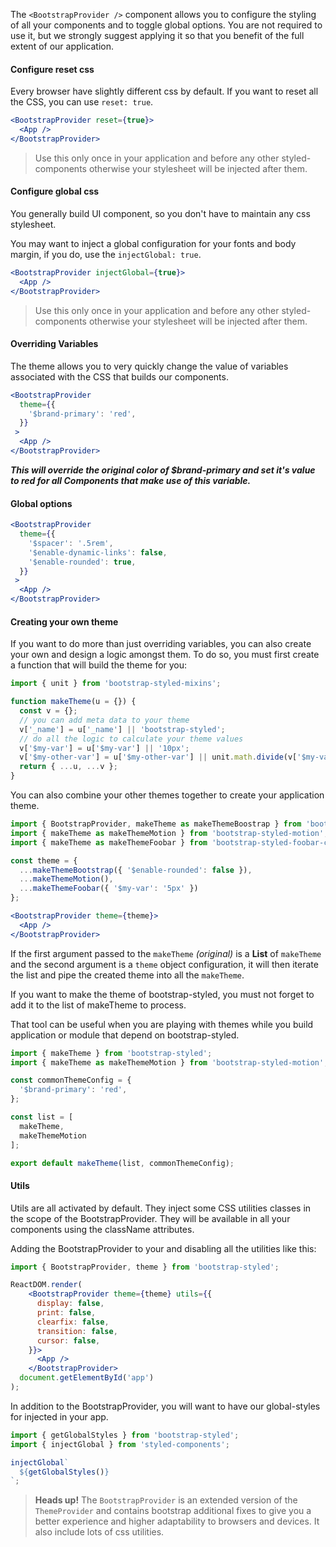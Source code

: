 The `<BootstrapProvider />` component allows you to configure the styling of all your components and to toggle global options. You are not required to use it, but we strongly suggest applying it so that you benefit of the full extent of our application.

#### **Configure reset css**

Every browser have slightly different css by default. If you want to reset all the CSS, you can use `reset: true`. 

```jsx static
<BootstrapProvider reset={true}>
  <App />
</BootstrapProvider>
```

> Use this only once in your application and before any other styled-components otherwise your stylesheet will be injected after them.  

#### **Configure global css**

You generally build UI component, so you don't have to maintain any css stylesheet. 

You may want to inject a global configuration for your fonts and body margin, if you do, use the `injectGlobal: true`.

```jsx static
<BootstrapProvider injectGlobal={true}>
  <App />
</BootstrapProvider>
```

> Use this only once in your application and before any other styled-components otherwise your stylesheet will be injected after them. 

#### **Overriding Variables**

The theme allows you to very quickly change the value of variables associated with the CSS that builds our components.

```jsx static
<BootstrapProvider
  theme={{
    '$brand-primary': 'red',
  }}
 >
  <App />
</BootstrapProvider>
```

___This will override the original color of $brand-primary and set it's value to red for all Components that make use of this variable.___

#### **Global options**

```jsx static
<BootstrapProvider
  theme={{
    '$spacer': '.5rem',
    '$enable-dynamic-links': false,
    '$enable-rounded': true,
  }}
 >
  <App />
</BootstrapProvider>
```

#### **Creating your own theme**

If you want to do more than just overriding variables, you can also create your own and design a logic amongst them. To do so, you must first create a function that will build the theme for you:

```jsx static
import { unit } from 'bootstrap-styled-mixins';

function makeTheme(u = {}) {
  const v = {};
  // you can add meta data to your theme
  v['_name'] = u['_name'] || 'bootstrap-styled';
  // do all the logic to calculate your theme values
  v['$my-var'] = u['$my-var'] || '10px';
  v['$my-other-var'] = u['$my-other-var'] || unit.math.divide(v['$my-var'], 2);
  return { ...u, ...v };
}
```

You can also combine your other themes together to create your application theme.

```jsx static
import { BootstrapProvider, makeTheme as makeThemeBoostrap } from 'bootstrap-styled';
import { makeTheme as makeThemeMotion } from 'bootstrap-styled-motion';
import { makeTheme as makeThemeFoobar } from 'bootstrap-styled-foobar-components';

const theme = {
  ...makeThemeBootstrap({ '$enable-rounded': false }),
  ...makeThemeMotion(),
  ...makeThemeFoobar({ '$my-var': '5px' })
};

<BootstrapProvider theme={theme}>
  <App />
</BootstrapProvider>
```

If the first argument passed to the `makeTheme` *(original)* is a **List** of `makeTheme`  
and the second argument is a `theme` object configuration, it will then iterate the list and pipe the created theme into all the `makeTheme`.

If you want to make the theme of bootstrap-styled, you must not forget to add it to the list of makeTheme to process.

That tool can be useful when you are playing with themes while you build application or module that depend on bootstrap-styled.


```jsx static
import { makeTheme } from 'bootstrap-styled';
import { makeTheme as makeThemeMotion } from 'bootstrap-styled-motion';

const commonThemeConfig = {
  '$brand-primary': 'red',
};

const list = [
  makeTheme,
  makeThemeMotion
];

export default makeTheme(list, commonThemeConfig);
```


#### **Utils**

Utils are all activated by default. They inject some CSS utilities classes in the scope of the BootstrapProvider. They will be available in all your components using the className attributes.

Adding the BootstrapProvider to your and disabling all the utilities like this:

```jsx static
import { BootstrapProvider, theme } from 'bootstrap-styled';

ReactDOM.render(
    <BootstrapProvider theme={theme} utils={{
      display: false,
      print: false,
      clearfix: false,
      transition: false,
      cursor: false,
    }}>
      <App />
    </BootstrapProvider>
  document.getElementById('app')
);
```

In addition to the BootstrapProvider, you will want to have our global-styles for injected in your app.

```jsx static
import { getGlobalStyles } from 'bootstrap-styled';
import { injectGlobal } from 'styled-components';

injectGlobal`
  ${getGlobalStyles()}
`;
```

> **Heads up!** The `BootstrapProvider` is an extended version of the `ThemeProvider` and contains bootstrap additional fixes to give you a better experience and higher adaptability to browsers and devices. It also include lots of css utilities.
